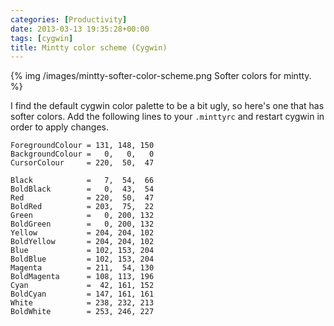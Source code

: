 ```yaml
---
categories: [Productivity]
date: 2013-03-13 19:35:28+00:00
tags: [cygwin]
title: Mintty color scheme (Cygwin)
---
```


{% img /images/mintty-softer-color-scheme.png Softer colors for mintty. %}

I find the default cygwin color palette to be a bit ugly, so here's one that
has softer colors. Add the following lines to your `.minttyrc` and restart
cygwin in order to apply changes.

    ForegroundColour = 131, 148, 150
    BackgroundColour =   0,   0,   0
    CursorColour     = 220,  50,  47

    Black            =   7,  54,  66
    BoldBlack        =   0,  43,  54
    Red              = 220,  50,  47
    BoldRed          = 203,  75,  22
    Green            =   0, 200, 132
    BoldGreen        =   0, 200, 132
    Yellow           = 204, 204, 102
    BoldYellow       = 204, 204, 102
    Blue             = 102, 153, 204
    BoldBlue         = 102, 153, 204
    Magenta          = 211,  54, 130
    BoldMagenta      = 108, 113, 196
    Cyan             =  42, 161, 152
    BoldCyan         = 147, 161, 161
    White            = 238, 232, 213
    BoldWhite        = 253, 246, 227
